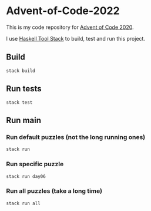 # Advent-of-Code-2022

This is my code repository for [Advent of Code 2020](https://adventofcode.com/2022).

I use [Haskell Tool Stack](https://haskellstack.org) to build, test and run this project.

## Build

```shell
stack build
```

## Run tests
```shell
stack test
```

## Run main

### Run default puzzles (not the long running ones)

```shell
stack run
```

### Run specific puzzle

```shell
stack run day06
```

### Run all puzzles (take a long time)

```shell
stack run all
```